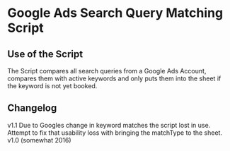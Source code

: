 # Google Ads Search Query Matching Script
## Use of the Script
The Script compares all search queries from a Google Ads Account, compares them with active keywords and only puts them into the sheet if the keyword is not yet booked.
## Changelog
v1.1 Due to Googles change in keyword matches the script lost in use. Attempt to fix that usability loss with bringing the matchType to the sheet.
v1.0 (somewhat 2016)
